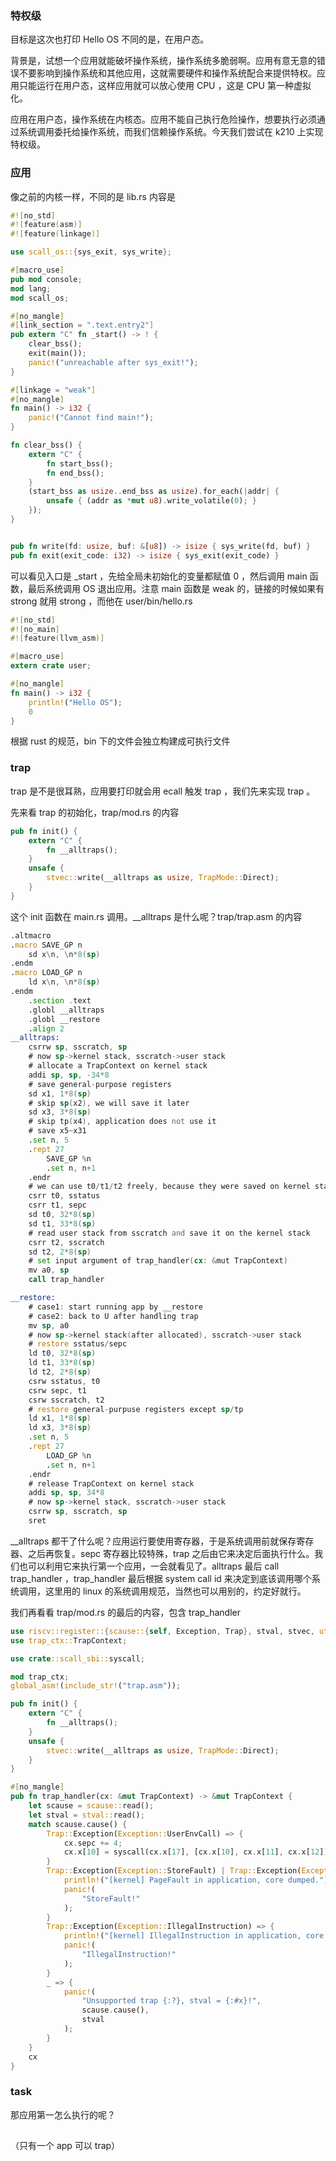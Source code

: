 ### 特权级

目标是这次也打印 Hello OS 不同的是，在用户态。

背景是，试想一个应用就能破坏操作系统，操作系统多脆弱啊。应用有意无意的错误不要影响到操作系统和其他应用，这就需要硬件和操作系统配合来提供特权。应用只能运行在用户态，这样应用就可以放心使用 CPU ，这是 CPU 第一种虚拟化。

应用在用户态，操作系统在内核态。应用不能自己执行危险操作，想要执行必须通过系统调用委托给操作系统，而我们信赖操作系统。今天我们尝试在 k210 上实现特权级。

### 应用

像之前的内核一样，不同的是 lib.rs 内容是

```rust
#![no_std]
#![feature(asm)]
#![feature(linkage)]

use scall_os::{sys_exit, sys_write};

#[macro_use]
pub mod console;
mod lang;
mod scall_os;

#[no_mangle]
#[link_section = ".text.entry2"]
pub extern "C" fn _start() -> ! {
    clear_bss();
    exit(main());
    panic!("unreachable after sys_exit!");
}

#[linkage = "weak"]
#[no_mangle]
fn main() -> i32 {
    panic!("Cannot find main!");
}

fn clear_bss() {
    extern "C" {
        fn start_bss();
        fn end_bss();
    }
    (start_bss as usize..end_bss as usize).for_each(|addr| {
        unsafe { (addr as *mut u8).write_volatile(0); }
    });
}


pub fn write(fd: usize, buf: &[u8]) -> isize { sys_write(fd, buf) }
pub fn exit(exit_code: i32) -> isize { sys_exit(exit_code) }
```

可以看见入口是 _start ，先给全局未初始化的变量都赋值 0 ，然后调用 main 函数，最后系统调用 OS 退出应用。注意 main 函数是 weak 的，链接的时候如果有 strong 就用 strong ，而他在 user/bin/hello.rs

```rust
#![no_std]
#![no_main]
#![feature(llvm_asm)]

#[macro_use]
extern crate user;

#[no_mangle]
fn main() -> i32 {
    println!("Hello OS");
    0
}
```

根据 rust 的规范，bin 下的文件会独立构建成可执行文件

### trap

trap 是不是很耳熟，应用要打印就会用 ecall 触发 trap ，我们先来实现 trap 。

先来看 trap 的初始化，trap/mod.rs 的内容

```rust
pub fn init() {
    extern "C" {
        fn __alltraps();
    }
    unsafe {
        stvec::write(__alltraps as usize, TrapMode::Direct);
    }
}
```

这个 init 函数在 main.rs 调用。__alltraps 是什么呢？trap/trap.asm 的内容

```asm
.altmacro
.macro SAVE_GP n
    sd x\n, \n*8(sp)
.endm
.macro LOAD_GP n
    ld x\n, \n*8(sp)
.endm
    .section .text
    .globl __alltraps
    .globl __restore
    .align 2
__alltraps:
    csrrw sp, sscratch, sp
    # now sp->kernel stack, sscratch->user stack
    # allocate a TrapContext on kernel stack
    addi sp, sp, -34*8
    # save general-purpose registers
    sd x1, 1*8(sp)
    # skip sp(x2), we will save it later
    sd x3, 3*8(sp)
    # skip tp(x4), application does not use it
    # save x5~x31
    .set n, 5
    .rept 27
        SAVE_GP %n
        .set n, n+1
    .endr
    # we can use t0/t1/t2 freely, because they were saved on kernel stack
    csrr t0, sstatus
    csrr t1, sepc
    sd t0, 32*8(sp)
    sd t1, 33*8(sp)
    # read user stack from sscratch and save it on the kernel stack
    csrr t2, sscratch
    sd t2, 2*8(sp)
    # set input argument of trap_handler(cx: &mut TrapContext)
    mv a0, sp
    call trap_handler

__restore:
    # case1: start running app by __restore
    # case2: back to U after handling trap
    mv sp, a0
    # now sp->kernel stack(after allocated), sscratch->user stack
    # restore sstatus/sepc
    ld t0, 32*8(sp)
    ld t1, 33*8(sp)
    ld t2, 2*8(sp)
    csrw sstatus, t0
    csrw sepc, t1
    csrw sscratch, t2
    # restore general-purpuse registers except sp/tp
    ld x1, 1*8(sp)
    ld x3, 3*8(sp)
    .set n, 5
    .rept 27
        LOAD_GP %n
        .set n, n+1
    .endr
    # release TrapContext on kernel stack
    addi sp, sp, 34*8
    # now sp->kernel stack, sscratch->user stack
    csrrw sp, sscratch, sp
    sret

```

__alltraps 都干了什么呢？应用运行要使用寄存器，于是系统调用前就保存寄存器、之后再恢复。sepc 寄存器比较特殊，trap 之后由它来决定后面执行什么。我们也可以利用它来执行第一个应用，一会就看见了。alltraps 最后  call trap_handler ，trap_handler 最后根据 system call id 来决定到底该调用哪个系统调用，这里用的 linux 的系统调用规范，当然也可以用别的，约定好就行。

我们再看看 trap/mod.rs 的最后的内容，包含 trap_handler

```rust
use riscv::register::{scause::{self, Exception, Trap}, stval, stvec, utvec::TrapMode};
use trap_ctx::TrapContext;

use crate::scall_sbi::syscall;

mod trap_ctx;
global_asm!(include_str!("trap.asm"));

pub fn init() {
    extern "C" {
        fn __alltraps();
    }
    unsafe {
        stvec::write(__alltraps as usize, TrapMode::Direct);
    }
}

#[no_mangle]
pub fn trap_handler(cx: &mut TrapContext) -> &mut TrapContext {
    let scause = scause::read();
    let stval = stval::read();
    match scause.cause() {
        Trap::Exception(Exception::UserEnvCall) => {
            cx.sepc += 4;
            cx.x[10] = syscall(cx.x[17], [cx.x[10], cx.x[11], cx.x[12]]) as usize;
        }
        Trap::Exception(Exception::StoreFault) | Trap::Exception(Exception::StorePageFault) => {
            println!("[kernel] PageFault in application, core dumped.");
            panic!(
                "StoreFault!"
            );
        }
        Trap::Exception(Exception::IllegalInstruction) => {
            println!("[kernel] IllegalInstruction in application, core dumped.");
            panic!(
                "IllegalInstruction!"
            );
        }
        _ => {
            panic!(
                "Unsupported trap {:?}, stval = {:#x}!",
                scause.cause(),
                stval
            );
        }
    }
    cx
}
```

### task

那应用第一怎么执行的呢？

## 

（只有一个 app 可以 trap）